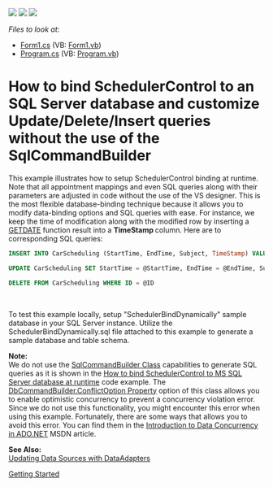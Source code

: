 <!-- default badges list -->
![](https://img.shields.io/endpoint?url=https://codecentral.devexpress.com/api/v1/VersionRange/128633773/12.1.9%2B)
[![](https://img.shields.io/badge/Open_in_DevExpress_Support_Center-FF7200?style=flat-square&logo=DevExpress&logoColor=white)](https://supportcenter.devexpress.com/ticket/details/E4436)
[![](https://img.shields.io/badge/📖_How_to_use_DevExpress_Examples-e9f6fc?style=flat-square)](https://docs.devexpress.com/GeneralInformation/403183)
<!-- default badges end -->
<!-- default file list -->
*Files to look at*:

* [Form1.cs](./CS/Form1.cs) (VB: [Form1.vb](./VB/Form1.vb))
* [Program.cs](./CS/Program.cs) (VB: [Program.vb](./VB/Program.vb))
<!-- default file list end -->
# How to bind SchedulerControl to an SQL Server database and customize Update/Delete/Insert queries without the use of the SqlCommandBuilder


<p>This example illustrates how to setup SchedulerControl binding at runtime. Note that all appointment mappings and even SQL queries along with their parameters are adjusted in code without the use of the VS designer. This is the most flexible database-binding technique because it allows you to modify data-binding options and SQL queries with ease. For instance, we keep the time of modification along with the modified row by inserting a <a href="http://msdn.microsoft.com/en-us/library/ms188383.aspx"><u>GETDATE</u></a> function result into a <strong>TimeStamp </strong>column. Here are to corresponding SQL queries:</p>


```sql
INSERT INTO CarScheduling (StartTime, EndTime, Subject, TimeStamp) VALUES (@StartTime, @EndTime, @Subject, GetDate())

UPDATE CarScheduling SET StartTime = @StartTime, EndTime = @EndTime, Subject = @Subject, TimeStamp = GetDate() WHERE ID = @ID

DELETE FROM CarScheduling WHERE ID = @ID
```


<p> </p>
<p>To test this example locally, setup "SchedulerBindDynamically" sample database in your SQL Server instance. Utilize the SchedulerBindDynamically.sql file attached to this example to generate a sample database and table schema.</p>
<p><strong>Note:</strong> <br> We do not use the <a href="http://msdn.microsoft.com/en-us/library/system.data.sqlclient.sqlcommandbuilder.aspx"><u>SqlCommandBuilder Class</u></a> capabilities to generate SQL queries as it is shown in the <a href="https://www.devexpress.com/Support/Center/p/E551">How to bind SchedulerControl to MS SQL Server database at runtime</a> code example. The <a href="http://msdn.microsoft.com/en-us/library/system.data.common.dbcommandbuilder.conflictoption.aspx"><u>DbCommandBuilder.ConflictOption Property</u></a> option of this class allows you to enable optimistic concurrency to prevent a concurrency violation error. Since we do not use this functionality, you might encounter this error when using this example. Fortunately, there are some ways that allows you to avoid this error. You can find them in the <a href="http://msdn.microsoft.com/en-us/library/cs6hb8k4.aspx"><u>Introduction to Data Concurrency in ADO.NET</u></a> MSDN article.</p>
<p><strong>See Also:</strong><br> <a href="http://msdn.microsoft.com/en-us/library/33y2221y.aspx"><u>Updating Data Sources with DataAdapters</u></a></p>
<p><a href="https://documentation.devexpress.com/WindowsForms/2949/Controls-and-Libraries/Scheduler/Getting-Started">Getting Started</a></p>

<br/>


